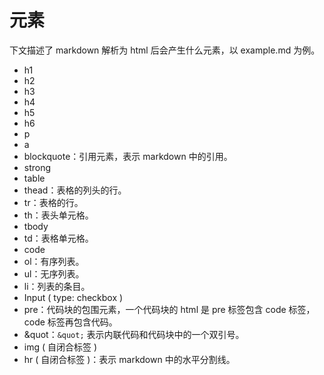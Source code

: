 # 元素

下文描述了 markdown 解析为 html 后会产生什么元素，以 example.md 为例。

- h1
- h2
- h3
- h4
- h5
- h6
- p
- a
- blockquote：引用元素，表示 markdown 中的引用。
- strong
- table
- thead：表格的列头的行。
- tr：表格的行。
- th：表头单元格。
- tbody
- td：表格单元格。
- code
- ol：有序列表。
- ul：无序列表。
- li：列表的条目。
- Input ( type: checkbox )
- pre：代码块的包围元素，一个代码块的 html 是 pre 标签包含 code 标签，code 标签再包含代码。
- &quot：`&quot;` 表示内联代码和代码块中的一个双引号。
- img ( 自闭合标签 )
- hr ( 自闭合标签 )：表示 markdown 中的水平分割线。